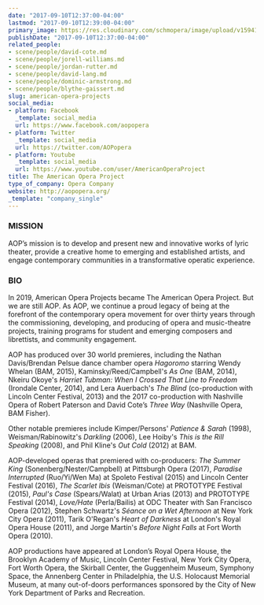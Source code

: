 ```yaml
---
date: "2017-09-10T12:37:00-04:00"
lastmod: "2017-09-10T12:39:00-04:00"
primary_image: https://res.cloudinary.com/schmopera/image/upload/v1594146683/media/2020/07/Logo-AOP_oxzljd.jpg
publishDate: "2017-09-10T12:37:00-04:00"
related_people:
- scene/people/david-cote.md
- scene/people/jorell-williams.md
- scene/people/jordan-rutter.md
- scene/people/david-lang.md
- scene/people/dominic-armstrong.md
- scene/people/blythe-gaissert.md
slug: american-opera-projects
social_media:
- platform: Facebook
  _template: social_media
  url: https://www.facebook.com/aopopera
- platform: Twitter
  _template: social_media
  url: https://twitter.com/AOPopera
- platform: Youtube
  _template: social_media
  url: https://www.youtube.com/user/AmericanOperaProject
title: The American Opera Project
type_of_company: Opera Company
website: http://aopopera.org/
_template: "company_single"
---
```

### MISSION

AOP’s mission is to develop and present new and innovative works of lyric theater, provide a creative home to emerging and established artists, and engage contemporary communities in a transformative operatic experience.

### BIO

In 2019, American Opera Projects became The American Opera Project. But we are still AOP. As AOP, we continue a proud legacy of being at the forefront of the contemporary opera movement for over thirty years through the commissioning, developing, and producing of opera and music-theatre projects, training programs for student and emerging composers and librettists, and community engagement.

AOP has produced over 30 world premieres, including the Nathan Davis/Brendan Pelsue dance chamber opera _Hagoromo_ starring Wendy Whelan (BAM, 2015), Kaminsky/Reed/Campbell's _As One_ (BAM, 2014), Nkeiru Okoye's _Harriet Tubman: When I Crossed That Line to Freedom_ (Irondale Center, 2014), and Lera Auerbach's _The Blind_ (co-production with Lincoln Center Festival, 2013) and the 2017 co-production with Nashville Opera of Robert Paterson and David Cote’s _Three Way_ (Nashville Opera, BAM Fisher).

Other notable premieres include Kimper/Persons' _Patience & Sarah_ (1998), Weisman/Rabinowitz's _Darkling_ (2006), Lee Hoiby's _This is the Rill Speaking_ (2008), and Phil Kline's _Out Cold_ (2012) at BAM.

AOP-developed operas that premiered with co-producers: _The Summer King_ (Sonenberg/Nester/Campbell) at Pittsburgh Opera (2017), _Paradise Interrupted_ (Ruo/Yi/Wen Ma) at Spoleto Festival (2015) and Lincoln Center Festival (2016), _The Scarlet Ibis_ (Weisman/Cote) at PROTOTYPE Festival (2015), _Paul's Case_ (Spears/Walat) at Urban Arias (2013) and PROTOTYPE Festival (2014), _Love/Hate_ (Perla/Bailis) at ODC Theater with San Francisco Opera (2012), Stephen Schwartz's _Séance on a Wet Afternoon_ at New York City Opera (2011), Tarik O'Regan's _Heart of Darkness_ at London's Royal Opera House (2011), and Jorge Martín's _Before Night Falls_ at Fort Worth Opera (2010).

AOP productions have appeared at London’s Royal Opera House, the Brooklyn Academy of Music, Lincoln Center Festival, New York City Opera, Fort Worth Opera, the Skirball Center, the Guggenheim Museum, Symphony Space, the Annenberg Center in Philadelphia, the U.S. Holocaust Memorial Museum, at many out-of-doors performances sponsored by the City of New York Department of Parks and Recreation.
